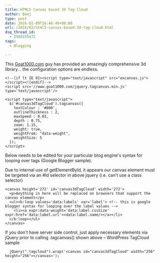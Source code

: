 ```yaml
---
title: HTML5 Canvas based 3d Tag Cloud
author: Beej
type: post
date: 2016-02-09T16:46:49+00:00
url: /2016/02/html5-canvas-based-3d-tag-cloud.html
dsq_thread_id:
  - 5568155472
tags:
  - Blogging

---
```

This [Goat1000.com][1] guy has provided an amazingly comprehensive 3d library... the configuration options are endless.

    <!--[if lt IE 9]><script type="text/javascript" src="excanvas.js"></script><![endif]-->
    <script src='//www.goat1000.com/jquery.tagcanvas.min.js' type='text/javascript'/>
    
    <script type="text/javascript">
      $('#canvas3dTagCloud').tagcanvas({
        textColour : '#000',
        outlineThickness : 2,
        maxSpeed : 0.03,
        depth : 0.75,
        zoom: 1.15,
        weight: true,
        weightFrom: "data-weight",
        weightSize: 5
      });
    </script>
    

Below needs to be edited for your particular blog engine's syntax for looping over tags (Google Blogger sample).
  
Due to internal use of getElementById, it appears our canvas element must be targeted via an #Id selector in above jquery (i.e. can't use a class selector)

    <canvas height='272' id='canvas3dTagCloud' width='272'>
      <p>Anything in here will be replaced on browsers that support the canvas element</p>
      <ul><b:loop values='data:labels' var='label'> <!-- this is google blogger syntax for looping over the label values -->
        <li><a expr:data-weight='data:label.cssSize' expr:href='data:label.url'><data:label.name/></a></li>
      </b:loop></ul>
    </canvas>
    

If you don't have server side control, just apply necessary elements via jQuery prior to calling .tagcanvas() shown above &#8211; WordPress TagCloud sample

      jQuery(".tagcloud").wrap('<canvas id="canvas3dTagCloud" width="256" height="256"></canvas>');

 [1]: http://www.goat1000.com/tagcanvas.php